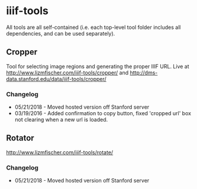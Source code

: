 # iiif-tools
All tools are all self-contained (i.e. each top-level tool folder includes all dependencies, and can be used separately). 

## Cropper
Tool for selecting image regions and generating the proper IIIF URL.
Live at http://www.lizmfischer.com/iiif-tools/cropper/ and http://dms-data.stanford.edu/data/iiif-tools/cropper/

### Changelog
+ 05/21/2018 - Moved hosted version off Stanford server
+ 03/19/2016 - Added confirmation to copy button, fixed 'cropped url' box not clearing when a new url is loaded.

## Rotator
http://www.lizmfischer.com/iiif-tools/rotate/
### Changelog
+ 05/21/2018 - Moved hosted version off Stanford server
